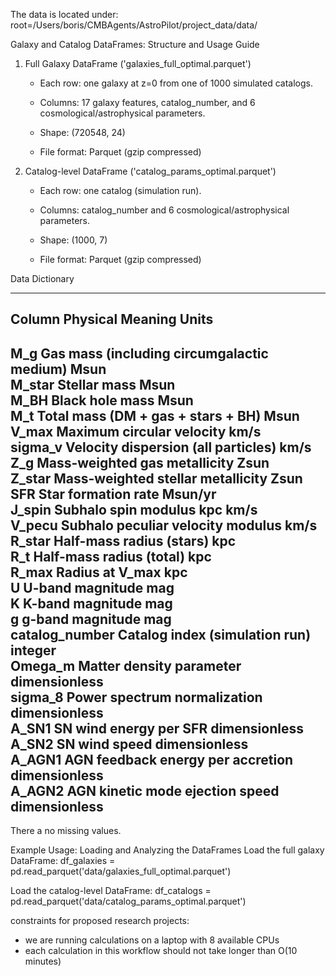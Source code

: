 
The data is located under:
root=/Users/boris/CMBAgents/AstroPilot/project_data/data/

Galaxy and Catalog DataFrames: Structure and Usage Guide

1. Full Galaxy DataFrame ('galaxies_full_optimal.parquet')

   - Each row: one galaxy at z=0 from one of 1000 simulated catalogs.

   - Columns: 17 galaxy features, catalog_number, and 6 cosmological/astrophysical parameters.

   - Shape: (720548, 24)

   - File format: Parquet (gzip compressed)


2. Catalog-level DataFrame ('catalog_params_optimal.parquet')

   - Each row: one catalog (simulation run).

   - Columns: catalog_number and 6 cosmological/astrophysical parameters.

   - Shape: (1000, 7)

   - File format: Parquet (gzip compressed)



Data Dictionary

----------------------------------------------------------------------
Column             Physical Meaning                         Units               
----------------------------------------------------------------------
M_g                Gas mass (including circumgalactic medium) Msun                
M_star             Stellar mass                             Msun                
M_BH               Black hole mass                          Msun                
M_t                Total mass (DM + gas + stars + BH)       Msun                
V_max              Maximum circular velocity                km/s                
sigma_v            Velocity dispersion (all particles)      km/s                
Z_g                Mass-weighted gas metallicity            Zsun                
Z_star             Mass-weighted stellar metallicity        Zsun                
SFR                Star formation rate                      Msun/yr             
J_spin             Subhalo spin modulus                     kpc km/s            
V_pecu             Subhalo peculiar velocity modulus        km/s                
R_star             Half-mass radius (stars)                 kpc                 
R_t                Half-mass radius (total)                 kpc                 
R_max              Radius at V_max                          kpc                 
U                  U-band magnitude                         mag                 
K                  K-band magnitude                         mag                 
g                  g-band magnitude                         mag                 
catalog_number     Catalog index (simulation run)           integer             
Omega_m            Matter density parameter                 dimensionless       
sigma_8            Power spectrum normalization             dimensionless       
A_SN1              SN wind energy per SFR                   dimensionless       
A_SN2              SN wind speed                            dimensionless       
A_AGN1             AGN feedback energy per accretion        dimensionless       
A_AGN2             AGN kinetic mode ejection speed          dimensionless       
----------------------------------------------------------------------

There a no missing values.

Example Usage: Loading and Analyzing the DataFrames
Load the full galaxy DataFrame:
df_galaxies = pd.read_parquet('data/galaxies_full_optimal.parquet')

Load the catalog-level DataFrame:
df_catalogs = pd.read_parquet('data/catalog_params_optimal.parquet')



constraints for proposed research projects:
- we are running calculations on a laptop with 8 available CPUs
- each calculation in this workflow should not take longer than O(10 minutes)
